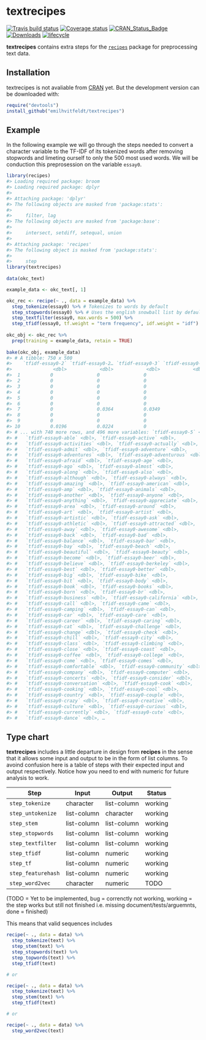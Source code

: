 
<!-- README.md is generated from README.Rmd. Please edit that file -->

# textrecipes

[![Travis build
status](https://travis-ci.org/EmilHvitfeldt/textrecipes.svg?branch=master)](https://travis-ci.org/EmilHvitfeldt/textrecipes)
[![Coverage
status](https://codecov.io/gh/EmilHvitfeldt/textrecipes/branch/master/graph/badge.svg)](https://codecov.io/github/EmilHvitfeldt/textrecipes?branch=master)
[![CRAN\_Status\_Badge](http://www.r-pkg.org/badges/version/textrecipes)](http://cran.r-project.org/web/packages/textrecipes)
[![Downloads](http://cranlogs.r-pkg.org/badges/textrecipes)](http://cran.rstudio.com/package=textrecipes)
[![lifecycle](https://img.shields.io/badge/lifecycle-experimental-orange.svg)](https://www.tidyverse.org/lifecycle/#experimental)

**textrecipes** contains extra steps for the
[`recipes`](http://cran.rstudio.com/package=recipes) package for
preprocessing text data.

## Installation

textrecipes is not avaliable from [CRAN](https://CRAN.R-project.org)
yet. But the development version can be downloaded with:

``` r
require("devtools")
install_github("emilhvitfeldt/textrecipes")
```

## Example

In the following example we will go through the steps needed to convert
a character variable to the TF-IDF of its tokenized words after removing
stopwords and limeting ourself to only the 500 most used words. We will
be conduction this preprosession on the variable `essay0`.

``` r
library(recipes)
#> Loading required package: broom
#> Loading required package: dplyr
#> 
#> Attaching package: 'dplyr'
#> The following objects are masked from 'package:stats':
#> 
#>     filter, lag
#> The following objects are masked from 'package:base':
#> 
#>     intersect, setdiff, setequal, union
#> 
#> Attaching package: 'recipes'
#> The following object is masked from 'package:stats':
#> 
#>     step
library(textrecipes)
 
data(okc_text)

example_data <- okc_text[, 1]

okc_rec <- recipe(~ ., data = example_data) %>%
  step_tokenize(essay0) %>% # Tokenizes to words by default
  step_stopwords(essay0) %>% # Uses the english snowball list by default
  step_textfilter(essay0, max.words = 500) %>%
  step_tfidf(essay0, tf.weight = "term frequency", idf.weight = "idf")
   
okc_obj <- okc_rec %>%
  prep(training = example_data, retain = TRUE)
   
bake(okc_obj, example_data)
#> # A tibble: 750 x 500
#>    `tfidf-essay0-2` `tfidf-essay0-2… `tfidf-essay0-3` `tfidf-essay0-4`
#>               <dbl>            <dbl>            <dbl>            <dbl>
#>  1           0                0                0                     0
#>  2           0                0                0                     0
#>  3           0                0                0                     0
#>  4           0                0                0                     0
#>  5           0                0                0                     0
#>  6           0                0                0                     0
#>  7           0                0.0364           0.0349                0
#>  8           0                0                0                     0
#>  9           0                0                0                     0
#> 10           0.0196           0.0224           0                     0
#> # ... with 740 more rows, and 496 more variables: `tfidf-essay0-5` <dbl>,
#> #   `tfidf-essay0-able` <dbl>, `tfidf-essay0-active` <dbl>,
#> #   `tfidf-essay0-activities` <dbl>, `tfidf-essay0-actually` <dbl>,
#> #   `tfidf-essay0-admit` <dbl>, `tfidf-essay0-adventure` <dbl>,
#> #   `tfidf-essay0-adventures` <dbl>, `tfidf-essay0-adventurous` <dbl>,
#> #   `tfidf-essay0-afraid` <dbl>, `tfidf-essay0-age` <dbl>,
#> #   `tfidf-essay0-ago` <dbl>, `tfidf-essay0-almost` <dbl>,
#> #   `tfidf-essay0-along` <dbl>, `tfidf-essay0-also` <dbl>,
#> #   `tfidf-essay0-although` <dbl>, `tfidf-essay0-always` <dbl>,
#> #   `tfidf-essay0-amazing` <dbl>, `tfidf-essay0-american` <dbl>,
#> #   `tfidf-essay0-amp` <dbl>, `tfidf-essay0-animals` <dbl>,
#> #   `tfidf-essay0-another` <dbl>, `tfidf-essay0-anyone` <dbl>,
#> #   `tfidf-essay0-anything` <dbl>, `tfidf-essay0-appreciate` <dbl>,
#> #   `tfidf-essay0-area` <dbl>, `tfidf-essay0-around` <dbl>,
#> #   `tfidf-essay0-art` <dbl>, `tfidf-essay0-artist` <dbl>,
#> #   `tfidf-essay0-artistic` <dbl>, `tfidf-essay0-ask` <dbl>,
#> #   `tfidf-essay0-athletic` <dbl>, `tfidf-essay0-attracted` <dbl>,
#> #   `tfidf-essay0-away` <dbl>, `tfidf-essay0-awesome` <dbl>,
#> #   `tfidf-essay0-back` <dbl>, `tfidf-essay0-bad` <dbl>,
#> #   `tfidf-essay0-balance` <dbl>, `tfidf-essay0-bar` <dbl>,
#> #   `tfidf-essay0-bay` <dbl>, `tfidf-essay0-beach` <dbl>,
#> #   `tfidf-essay0-beautiful` <dbl>, `tfidf-essay0-beauty` <dbl>,
#> #   `tfidf-essay0-become` <dbl>, `tfidf-essay0-beer` <dbl>,
#> #   `tfidf-essay0-believe` <dbl>, `tfidf-essay0-berkeley` <dbl>,
#> #   `tfidf-essay0-best` <dbl>, `tfidf-essay0-better` <dbl>,
#> #   `tfidf-essay0-big` <dbl>, `tfidf-essay0-bike` <dbl>,
#> #   `tfidf-essay0-bit` <dbl>, `tfidf-essay0-body` <dbl>,
#> #   `tfidf-essay0-book` <dbl>, `tfidf-essay0-books` <dbl>,
#> #   `tfidf-essay0-born` <dbl>, `tfidf-essay0-br` <dbl>,
#> #   `tfidf-essay0-business` <dbl>, `tfidf-essay0-california` <dbl>,
#> #   `tfidf-essay0-call` <dbl>, `tfidf-essay0-came` <dbl>,
#> #   `tfidf-essay0-camping` <dbl>, `tfidf-essay0-can` <dbl>,
#> #   `tfidf-essay0-car` <dbl>, `tfidf-essay0-care` <dbl>,
#> #   `tfidf-essay0-career` <dbl>, `tfidf-essay0-caring` <dbl>,
#> #   `tfidf-essay0-cat` <dbl>, `tfidf-essay0-challenge` <dbl>,
#> #   `tfidf-essay0-change` <dbl>, `tfidf-essay0-check` <dbl>,
#> #   `tfidf-essay0-chill` <dbl>, `tfidf-essay0-city` <dbl>,
#> #   `tfidf-essay0-class` <dbl>, `tfidf-essay0-climbing` <dbl>,
#> #   `tfidf-essay0-close` <dbl>, `tfidf-essay0-coast` <dbl>,
#> #   `tfidf-essay0-coffee` <dbl>, `tfidf-essay0-college` <dbl>,
#> #   `tfidf-essay0-come` <dbl>, `tfidf-essay0-comes` <dbl>,
#> #   `tfidf-essay0-comfortable` <dbl>, `tfidf-essay0-community` <dbl>,
#> #   `tfidf-essay0-company` <dbl>, `tfidf-essay0-computer` <dbl>,
#> #   `tfidf-essay0-concerts` <dbl>, `tfidf-essay0-consider` <dbl>,
#> #   `tfidf-essay0-conversation` <dbl>, `tfidf-essay0-cook` <dbl>,
#> #   `tfidf-essay0-cooking` <dbl>, `tfidf-essay0-cool` <dbl>,
#> #   `tfidf-essay0-country` <dbl>, `tfidf-essay0-couple` <dbl>,
#> #   `tfidf-essay0-crazy` <dbl>, `tfidf-essay0-creative` <dbl>,
#> #   `tfidf-essay0-culture` <dbl>, `tfidf-essay0-curious` <dbl>,
#> #   `tfidf-essay0-currently` <dbl>, `tfidf-essay0-cute` <dbl>,
#> #   `tfidf-essay0-dance` <dbl>, …
```

## Type chart

**textrecipes** includes a little departure in design from **recipes**
in the sense that it allows some input and output to be in the form of
list columns. To avoind confusion here is a table of steps with their
expected input and output respectively. Notice how you need to end with
numeric for future analysis to work.

| Step               | Input       | Output      | Status  |
| ------------------ | ----------- | ----------- | ------- |
| `step_tokenize`    | character   | list-column | working |
| `step_untokenize`  | list-column | character   | working |
| `step_stem`        | list-column | list-column | working |
| `step_stopwords`   | list-column | list-column | working |
| `step_textfilter`  | list-column | list-column | working |
| `step_tfidf`       | list-column | numeric     | working |
| `step_tf`          | list-column | numeric     | working |
| `step_featurehash` | list-column | numeric     | working |
| `step_word2vec`    | character   | numeric     | TODO    |

(TODO = Yet to be implemented, bug = correnctly not working, working =
the step works but still not finished i.e. missing
document/tests/arguemnts, done = finished)

This means that valid sequences includes

``` r
recipe(~ ., data = data) %>%
  step_tokenize(text) %>%
  step_stem(text) %>%
  step_stopwords(text) %>%
  step_topwords(text) %>%
  step_tfidf(text)

# or

recipe(~ ., data = data) %>%
  step_tokenize(text) %>%
  step_stem(text) %>%
  step_tfidf(text)

# or

recipe(~ ., data = data) %>%
  step_word2vec(text)
```
